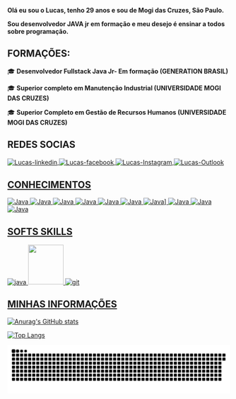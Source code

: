 **Olá eu sou o Lucas, tenho 29 anos e sou de Mogi das Cruzes, São Paulo.**

**Sou desenvolvedor JAVA jr em formação e meu desejo é ensinar a todos sobre programação.**

## **FORMAÇÕES:**

🎓  **Desenvolvedor Fullstack Java Jr- Em formação (GENERATION BRASIL)**

🎓  **Superior completo em Manutenção Industrial (UNIVERSIDADE MOGI DAS CRUZES)**

🎓  **Superior Completo em Gestão de Recursos Humanos (UNIVERSIDADE MOGI DAS CRUZES)**

## **REDES SOCIAS**

<a href="https://www.linkedin.com/in/lucas-silva-3001289b/" target="_blank">
<img align="center" alt="Lucas-linkedin" height="60" width="70" src="https://user-images.githubusercontent.com/86319074/127416561-5c812fe9-94cf-41b8-9923-b376e12c3c8f.gif"
style="max-width:100%;">
</a>

<a href="https://www.facebook.com/profile.php?id=100003102027302" target="_blank">
<img align="center" alt="Lucas-facebook" height="60" width="70" src="https://user-images.githubusercontent.com/86309634/128071349-5ebe1067-482d-4cfd-8879-2cf14ffd4791.gif"
style="max-width:100%;">
</a>

<a href="https://www.instagram.com/luketof/" target="_blank">
<img align="center" alt="Lucas-Instagram" height="60" width="70" src="https://user-images.githubusercontent.com/86309634/128071854-5e13f033-df85-4dd1-be55-6c10a465988d.gif"                                                                 
style="max-width:100%;">
</a>

<a href="https://outlook.live.com/mail/0" target="_blank">
<img align="center" alt="Lucas-Outlook" height="60" width="70" src="https://user-images.githubusercontent.com/86309634/128076155-80396622-dae4-448c-9cca-830cac47a0fa.png"
style="max-width:100%;">
</img>


## **CONHECIMENTOS**

<img alt="Java" src="https://img.shields.io/badge/java-%23ED8B00.svg?style=for-the-badge&logo=java&logoColor=white"/>
<img alt="Java" src="https://img.shields.io/badge/HTML5-E34F26?style=for-the-badge&logo=html5&logoColor=white"/>
<img alt="Java" src="https://img.shields.io/badge/CSS3-1572B6?style=for-the-badge&logo=css3&logoColor=white"/>
<img alt="Java" src="https://img.shields.io/badge/JavaScript-323330?style=for-the-badge&logo=javascript&logoColor=F7DF1E"/>
<img alt="Java" src="https://img.shields.io/badge/Angular-DD0031?style=for-the-badge&logo=angular&logoColor=white"/>
<img alt="Java" src="https://img.shields.io/badge/Bootstrap-563D7C?style=for-the-badge&logo=bootstrap&logoColor=white"/>
<img alt="Java" src="https://img.shields.io/badge/Spring-6DB33F?style=for-the-badge&logo=spring&logoColor=white"/>]
<img alt="Java" src="https://img.shields.io/badge/MySQL-00000F?style=for-the-badge&logo=mysql&logoColor=white"/>
<img alt="Java" src="https://img.shields.io/badge/Microsoft_Office-D83B01?style=for-the-badge&logo=microsoft-office&logoColor=white"/>
<img alt="Java" src="https://img.shields.io/badge/Stack_Overflow-FE7A16?style=for-the-badge&logo=stack-overflow&logoColor=white"/>

## **SOFTS SKILLS**
<img src="https://user-images.githubusercontent.com/86319074/127417170-dec4634c-c792-424f-bdf2-57581715af4a.gif" alt="java" width="80" height="90" style="max-
  width:100%;"></img>
  <img src="https://user-images.githubusercontent.com/86319074/127417329-a64735cf-8db2-49f7-aeb2-5642b8e35814.gif" width="80" height="90" style="max-
  width:100%;"></img>
   <img src="https://cdn.jsdelivr.net/gh/devicons/devicon/icons/git/git-original.svg" alt="git" width="80" height="90" style="max-
  width:100%;"></img>
  
  ## **MINHAS INFORMAÇÕES**
  ![Anurag's GitHub stats](https://github-readme-stats.vercel.app/api?username=Lucas0092&theme=great-gatsby&show_icons=true)
  
  [![Top Langs](https://github-readme-stats.vercel.app/api/top-langs/?username=Lucas0092&theme=great-gatsby&layout=compact)](https://github.com/anuraghazra/github-readme-stats)

  
  ![Snake animation](https://github.com/Lucas0092/Lucas0092/blob/output/github-contribution-grid-snake.svg)
  
  
